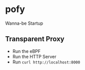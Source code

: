# pofy
Wanna-be Startup 

## Transparent Proxy

- Run the eBPF
- Run the HTTP Server
- Run `curl http://localhost:8000`